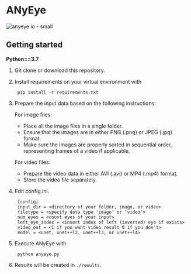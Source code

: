 # ANyEye
![anyeye io - small](https://github.com/yerinlee01/anyeye/assets/97585388/d891d84f-f835-42e1-982d-ec9ed611faa1)

## Getting started
**Python==3.7**
1. Git clone or download this repository.

2. Install requirements on your virtual environment with

        pip install -r requirements.txt

3. Prepare the input data based on the following instructions:

   For image files:
   * Place all the image files in a single folder.
   * Ensure that the images are in either PNG (.png) or JPEG (.jpg) format.
   * Make sure the images are properly sorted in sequential order, representing frames of a video if applicable.
        
   For video files:
   * Prepare the video data in either AVI (.avi) or MP4 (.mp4) format.
   * Store the video file separately.

4. Edit config.ini.

        [config]
        input_dir = <directory of your folder, image, or video>
        filetype = <specify data type 'image' or 'video'>
        num_eyes = <count eyes of your input>
        left_eye_index = <insert index of left (inverted) eye if exists>
        video_out = <1 if you want video result 0 if you don't>
        model = <unet, unet++l2, unet++l3, or unet++l4>

5. Execute ANyEye with

        python anyeye.py

6. Results will be created in `./results`.
